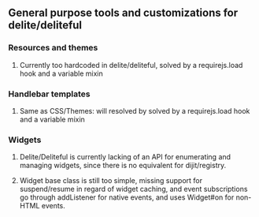 ## General purpose tools and customizations for delite/deliteful

### Resources and themes
 
 1. Currently too hardcoded in delite/deliteful, solved by a requirejs.load hook and a variable mixin

### Handlebar templates

 1. Same as CSS/Themes: will resolved by solved by a requirejs.load hook and a variable mixin

### Widgets

 1. Delite/Deliteful is currently lacking of an API for enumerating and managing widgets, since there is no equivalent 
 for dijit/registry. 
 
 
 2. Widget base class is still too simple, missing support for suspend/resume in regard of widget caching, and event
 subscriptions go through addListener for native events, and uses Widget#on for non-HTML events.  
  